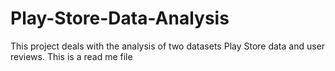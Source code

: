 # Play-Store-Data-Analysis
This project deals with the analysis of two datasets Play Store data and user reviews.
This is a read me file
